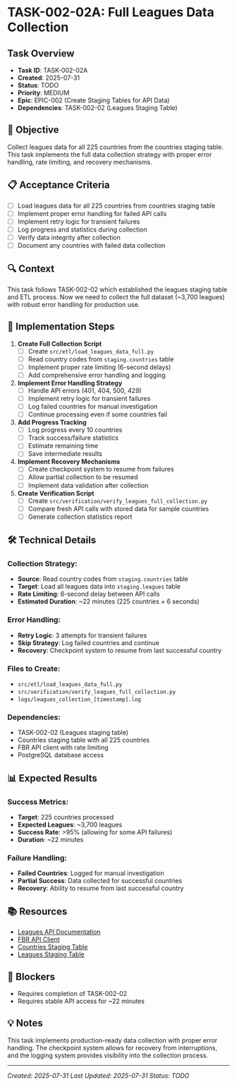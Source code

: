 # TASK-002-02A: Full Leagues Data Collection

## Task Overview
- **Task ID**: TASK-002-02A
- **Created**: 2025-07-31
- **Status**: TODO
- **Priority**: MEDIUM
- **Epic**: EPIC-002 (Create Staging Tables for API Data)
- **Dependencies**: TASK-002-02 (Leagues Staging Table)

## 🎯 Objective
Collect leagues data for all 225 countries from the countries staging table. This task implements the full data collection strategy with proper error handling, rate limiting, and recovery mechanisms.

## 📋 Acceptance Criteria
- [ ] Load leagues data for all 225 countries from countries staging table
- [ ] Implement proper error handling for failed API calls
- [ ] Implement retry logic for transient failures
- [ ] Log progress and statistics during collection
- [ ] Verify data integrity after collection
- [ ] Document any countries with failed data collection

## 🔍 Context
This task follows TASK-002-02 which established the leagues staging table and ETL process. Now we need to collect the full dataset (~3,700 leagues) with robust error handling for production use.

## 📝 Implementation Steps

1. **Create Full Collection Script**
   - [ ] Create `src/etl/load_leagues_data_full.py`
   - [ ] Read country codes from `staging.countries` table
   - [ ] Implement proper rate limiting (6-second delays)
   - [ ] Add comprehensive error handling and logging

2. **Implement Error Handling Strategy**
   - [ ] Handle API errors (401, 404, 500, 429)
   - [ ] Implement retry logic for transient failures
   - [ ] Log failed countries for manual investigation
   - [ ] Continue processing even if some countries fail

3. **Add Progress Tracking**
   - [ ] Log progress every 10 countries
   - [ ] Track success/failure statistics
   - [ ] Estimate remaining time
   - [ ] Save intermediate results

4. **Implement Recovery Mechanisms**
   - [ ] Create checkpoint system to resume from failures
   - [ ] Allow partial collection to be resumed
   - [ ] Implement data validation after collection

5. **Create Verification Script**
   - [ ] Create `src/verification/verify_leagues_full_collection.py`
   - [ ] Compare fresh API calls with stored data for sample countries
   - [ ] Generate collection statistics report

## 🛠️ Technical Details

### Collection Strategy:
- **Source**: Read country codes from `staging.countries` table
- **Target**: Load all leagues data into `staging.leagues` table
- **Rate Limiting**: 6-second delay between API calls
- **Estimated Duration**: ~22 minutes (225 countries × 6 seconds)

### Error Handling:
- **Retry Logic**: 3 attempts for transient failures
- **Skip Strategy**: Log failed countries and continue
- **Recovery**: Checkpoint system to resume from last successful country

### Files to Create:
- `src/etl/load_leagues_data_full.py`
- `src/verification/verify_leagues_full_collection.py`
- `logs/leagues_collection_[timestamp].log`

### Dependencies:
- TASK-002-02 (Leagues staging table)
- Countries staging table with all 225 countries
- FBR API client with rate limiting
- PostgreSQL database access

## 📊 Expected Results

### Success Metrics:
- **Target**: 225 countries processed
- **Expected Leagues**: ~3,700 leagues
- **Success Rate**: >95% (allowing for some API failures)
- **Duration**: ~22 minutes

### Failure Handling:
- **Failed Countries**: Logged for manual investigation
- **Partial Success**: Data collected for successful countries
- **Recovery**: Ability to resume from last successful country

## 📚 Resources
- [Leagues API Documentation](src/api/endpoint_documentation/leagues.md)
- [FBR API Client](src/api/fbr_client.py)
- [Countries Staging Table](src/database/create_countries_staging.sql)
- [Leagues Staging Table](src/database/create_leagues_staging.sql)

## 🚧 Blockers
- Requires completion of TASK-002-02
- Requires stable API access for ~22 minutes

## 💡 Notes
This task implements production-ready data collection with proper error handling. The checkpoint system allows for recovery from interruptions, and the logging system provides visibility into the collection process.

---
*Created: 2025-07-31*
*Last Updated: 2025-07-31*
*Status: TODO* 